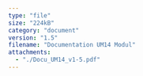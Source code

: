 ```yaml
---
type: "file"
size: "224kB"
category: "document"
version: "1.5"
filename: "Documentation UM14 Modul"
attachments:
  - "./Docu_UM14_v1-5.pdf"
---
```

